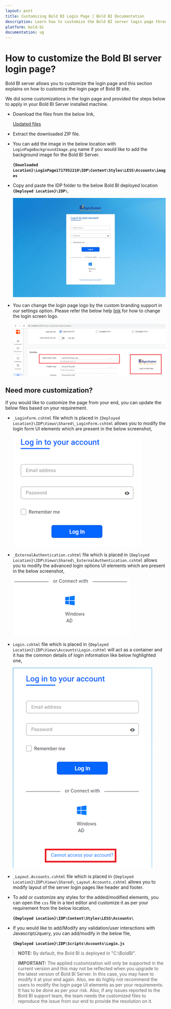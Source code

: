 ```yaml
---
layout: post
title: Customizing Bold BI Login Page | Bold BI Documentation 
description: Learn how to customize the Bold BI server login page through its UI settings or even customize UI elements as per your requirements.
platform: bold-bi
documentation: ug
---
```


# How to customize the Bold BI server login page?

Bold BI server allows you to customize the login page and this section explains on how to customize the login page of Bold BI site.

We did some customizations in the login page and provided the steps below to apply in your Bold BI Server installed machine. 

* Download the files from the below link,

    [Updated files](https://www.syncfusion.com/downloads/support/directtrac/general/ze/LoginPage1717952210)

* Extract the downloaded ZIP file.

* You can add the image in the below location with `LoginPageBackgroundImage.png` name if you would like to add the background image for the Bold BI Server.

  **`{Downloaded Location}\LoginPage1717952210\IDP\Content\Styles\LESS\Accounts\images`**

* Copy and paste the IDP folder to the below Bold BI deployed location **`{Deployed Location}\IDP\`**.

    ![Login screen](/static/assets/faq/images/customized-login-page.png)

* You can change the login page logo by the custom branding support in our settings option. Please refer the below help [link](https://help.syncfusion.com/bold-bi/rebranding/overview) for how to change the login screen logo.

    ![Rebranding](/static/assets/faq/images/rebranding.png)

## Need more customization?

If you would like to customize the page from your end, you can update the below files based on your requirement.

  * `_LoginForm.cshtml` file which is placed in `{Deployed Location}\IDP\Views\Shared\_LoginForm.cshtml` allows you to modify the login form UI elements which are present in the below screenshot,

    ![LoginForm](/static/assets/faq/images/loginform.png)

  * `_ExternalAuthentication.cshtml` file which is placed in `{Deployed Location}\IDP\Views\Shared\_ExternalAuthentication.cshtml` allows you to modify the advanced login options UI elements which are present in the below screenshot,

    ![ExternalAuthentication](/static/assets/faq/images/ext_authentication.png)

  * `Login.cshtml` file which is placed in `{Deployed Location}\IDP\Views\Accounts\Login.cshtml` will act as a container and it has the common details of login information like below highlighted one,

    ![Login](/static/assets/faq/images/login.png)

  * `_Layout.Accounts.cshtml` file which is placed in `{Deployed Location}\IDP\Views\Shared\_Layout.Accounts.cshtml` allows you to modify layout of the server login pages like header and footer.

  * To add or customize any styles for the added/modified elements, you can open the `css` file in a text editor and customize it as per your requirement from the below location,

    **`{Deployed Location}\IDP\Content\Styles\LESS\Accounts\`**

  * If you would like to add/Modify any validation/user interactions with Javascript/Jquery, you can add/modify in the below file,

    **`{Deployed Location}\IDP\Scripts\Accounts\Login.js`**

> **NOTE:**  By default, the Bold BI is deployed in "C:\BoldBI".

> **IMPORTANT:**  The applied customization will only be supported in the current version and this may not be reflected when you upgrade to the latest version of Bold BI Server. In this case, you may have to modify it at your end again. Also, we do highly not recommend the users to modify the login page UI elements as per your requirements. It has to be done as per your risk. Also, if any issues reported to the Bold BI support team, the team needs the customized files to reproduce the issue from our end to provide the resolution on it.
